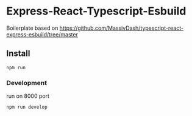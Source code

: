 # Express-React-Typescript-Esbuild

Boilerplate based on https://github.com/MassivDash/typescript-react-express-esbuild/tree/master

## Install

```npm run```

### Development 

run on 8000 port

```npm run develop```
